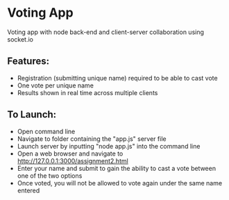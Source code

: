 # Voting App
Voting app with node back-end and client-server collaboration using socket.io

## Features:

- Registration (submitting unique name) required to be able to cast vote
- One vote per unique name
- Results shown in real time across multiple clients

## To Launch:

- Open command line
- Navigate to folder containing the "app.js" server file
- Launch server by inputting "node app.js" into the command line
- Open a web browser and navigate to http://127.0.0.1:3000/assignment2.html
- Enter your name and submit to gain the ability to cast a vote between one of the two options
- Once voted, you will not be allowed to vote again under the same name entered
